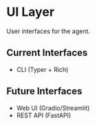 
# UI Layer

User interfaces for the agent.

## Current Interfaces
- CLI (Typer + Rich)

## Future Interfaces
- Web UI (Gradio/Streamlit)
- REST API (FastAPI)